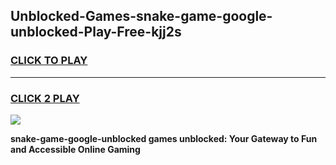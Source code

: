 
## Unblocked-Games-snake-game-google-unblocked-Play-Free-kjj2s
<h3>
<a href="https://premium76.site?title=snake-game-google-unblocked&ref=22A">CLICK TO PLAY</a></h3>
<hr>

<h3>
<a href="https://premium76.site?title=snake-game-google-unblocked&ref=22A">CLICK 2 PLAY</a>
  
</h3>

<a href="https://premium76.site?title=snake-game-google-unblocked&ref=22A"><img src="https://clearcache.store/games.png"></a>


**snake-game-google-unblocked games unblocked: Your Gateway to Fun and Accessible Online Gaming**
